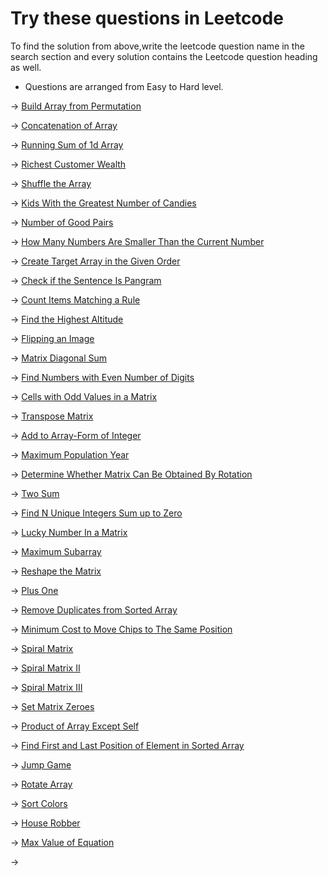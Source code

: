   # Try these questions in Leetcode 

To find the solution from above,write the leetcode question name in the search section and every solution contains the Leetcode question heading as well.

* Questions are arranged from Easy to Hard level.

-> [Build Array from Permutation](https://leetcode.com/problems/build-array-from-permutation/)

-> [Concatenation of Array]()

-> [Running Sum of 1d Array](https://leetcode.com/problems/running-sum-of-1d-array/)

-> [Richest Customer Wealth](https://leetcode.com/problems/richest-customer-wealth/)

-> [Shuffle the Array](https://leetcode.com/problems/shuffle-the-array/)

-> [Kids With the Greatest Number of Candies](https://leetcode.com/problems/kids-with-the-greatest-number-of-candies/)

-> [Number of Good Pairs](https://leetcode.com/problems/number-of-good-pairs/)

-> [How Many Numbers Are Smaller Than the Current Number](https://leetcode.com/problems/how-many-numbers-are-smaller-than-the-current-number/)

-> [Create Target Array in the Given Order](https://leetcode.com/problems/create-target-array-in-the-given-order/)

-> [Check if the Sentence Is Pangram](https://leetcode.com/problems/check-if-the-sentence-is-pangram/)

-> [Count Items Matching a Rule](https://leetcode.com/problems/count-items-matching-a-rule/)

-> [Find the Highest Altitude](https://leetcode.com/problems/count-items-matching-a-rule/)

-> [Flipping an Image](https://leetcode.com/problems/flipping-an-image/)

-> [Matrix Diagonal Sum](https://leetcode.com/problems/matrix-diagonal-sum/)

-> [Find Numbers with Even Number of Digits](https://leetcode.com/problems/find-numbers-with-even-number-of-digits/)

-> [Cells with Odd Values in a Matrix](https://leetcode.com/problems/cells-with-odd-values-in-a-matrix/)

-> [Transpose Matrix](https://leetcode.com/problems/transpose-matrix/)

-> [Add to Array-Form of Integer](https://leetcode.com/problems/add-to-array-form-of-integer/)

-> [Maximum Population Year](https://leetcode.com/problems/maximum-population-year/)

-> [Determine Whether Matrix Can Be Obtained By Rotation](https://leetcode.com/problems/determine-whether-matrix-can-be-obtained-by-rotation/)

-> [Two Sum](https://leetcode.com/problems/two-sum/)

-> [Find N Unique Integers Sum up to Zero](https://leetcode.com/problems/find-n-unique-integers-sum-up-to-zero/)

-> [Lucky Number In a Matrix](https://leetcode.com/problems/lucky-numbers-in-a-matrix/)

-> [Maximum Subarray](https://leetcode.com/problems/maximum-subarray/)

-> [Reshape the Matrix](https://leetcode.com/problems/reshape-the-matrix/)

-> [Plus One](https://leetcode.com/problems/plus-one/)

-> [Remove Duplicates from Sorted Array](https://leetcode.com/problems/remove-duplicates-from-sorted-array/)

-> [Minimum Cost to Move Chips to The Same Position](https://leetcode.com/problems/minimum-cost-to-move-chips-to-the-same-position/)

-> [Spiral Matrix](https://leetcode.com/problems/spiral-matrix/)

-> [Spiral Matrix II](https://leetcode.com/problems/spiral-matrix-ii/)

-> [Spiral Matrix III](https://leetcode.com/problems/spiral-matrix-iii/)

-> [Set Matrix Zeroes](https://leetcode.com/problems/set-matrix-zeroes/)

-> [Product of Array Except Self](https://leetcode.com/problems/product-of-array-except-self/)

-> [Find First and Last Position of Element in Sorted Array](https://leetcode.com/problems/find-first-and-last-position-of-element-in-sorted-array/)

-> [Jump Game](https://leetcode.com/problems/jump-game/)

-> [Rotate Array](https://leetcode.com/problems/rotate-array/)

-> [Sort Colors](https://leetcode.com/problems/sort-colors/)

-> [House Robber](https://leetcode.com/problems/house-robber/)

-> [Max Value of Equation](https://leetcode.com/problems/max-value-of-equation/)

-> []()
